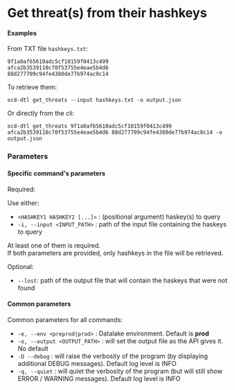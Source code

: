 # Get threat(s) from their hashkeys

#### Examples

From TXT file `hashkeys.txt`:

    9f1a0af65610adc5cf10159f0413c499
    afca2b3539110c70f53755e4eae5b4d6
    88d277709c94fe4380de77b974ac0c14

To retrieve them:
    
    ocd-dtl get_threats --input hashkeys.txt -o output.json

Or directly from the cli:
    
    ocd-dtl get_threats 9f1a0af65610adc5cf10159f0413c499 afca2b3539110c70f53755e4eae5b4d6 88d277709c94fe4380de77b974ac0c14 -o output.json

### Parameters

#### Specific command's parameters
Required:

Use either:
* `<HASHKEY1 HASHKEY2 [...]>` : (positional argument) haskey(s) to query  
* `-i, --input <INPUT_PATH>` : path of the input file containing the haskeys to query 

At least one of them is required.  
If both parameters are provided, only hashkeys in the file will be retrieved. 

Optional:
* `--lost`: path of the output file that will contain the haskeys that were not found


#### Common parameters
Common parameters for all commands:  
* `-e, --env <preprod|prod>` :   Datalake environment. Default is **prod**  
* `-o, --output <OUTPUT_PATH>` : will set the output file as the API gives it.  No default
* `-D --debug`  : will raise the verbosity of the program (by displaying additional DEBUG messages). Default log level is INFO
* `-q, --quiet` : will quiet the verbosity of the program (but will still show ERROR / WARNING messages). Default log level is INFO
